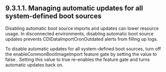 ## 9.3.1.1. Managing automatic updates for all system-defined boot sources

Disabling automatic boot source imports and updates can lower resource usage. In disconnected environments, disabling automatic boot source updates prevents CDIDataImportCronOutdated alerts from filling up logs.

To disable automatic updates for all system-defined boot sources, turn off the enableCommonBootImageImport feature gate by setting the value to false . Setting this value to true re-enables the feature gate and turns automatic updates back on.

<!-- image -->

